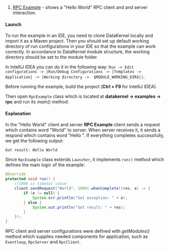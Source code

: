 1. [RPC Example](https://github.com/softindex/datakernel/blob/master/examples/rpc/src/main/java/io/datakernel/examples/RpcExample.java) - 
shows a "Hello World" RPC client and and server interaction.

#### Launch
To run the example in an IDE, you need to clone DataKernel locally and import it as a Maven project. Then you should 
set up default working directory of run configurations in your IDE so that the example can work correctly. In 
accordance to DataKernel module structure, the working directory should be set to the module folder. 

In IntelliJ IDEA you can do it in the following way:
`Run -> Edit configurations -> |Run/Debug Configurations -> |Templates -> Application| -> |Working directory -> 
$MODULE_WORKING_DIR$||`.

Before running the example, build the project (**Ctrl + F9** for IntelliJ IDEA).

Then open `RpcExample` class which is located at **datakernel -> examples -> rpc** and run its *main()* method.

#### Explanation
In the "Hello World" client and server **RPC Example** client sends a request which contains word "World" to server. When 
server receives it, it sends a respond which contains word "Hello ". If everything completes successfully, we get the 
following output:
```
Got result: Hello World
```
Since `RpcExample` class extends `Launcher`, it implements `run()` method which defines the main logic of the example:
```java
@Override
protected void run() {
	//1000 is timeout value
	client.sendRequest("World", 1000).whenComplete((res, e) -> {
		if (e != null) {
			System.err.println("Got exception: " + e);
		} else {
			System.out.println("Got result: " + res);
		}
	});
}
```
RPC client and server configurations were defined with *getModules()* method which supplies needed components for 
application, such as `Eventloop`, `RpcServer` and `RpcClient`.
